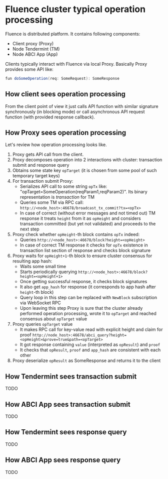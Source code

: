 # Fluence cluster typical operation processing

Fluence is distributed platform. It contains following components:
* Client proxy (Proxy)
* Node Tendermint (TM)
* Node ABCI App (App)

Clients typically interact with Fluence via local Proxy. Basically Proxy provides some API like:
```scala
fun doSomeOperation(req: SomeRequest): SomeResponse
```

## How client sees operation processing
From the client point of view it just calls API function with similar signature synchronously (in blocking mode) or call asynchronous API request function (with provided response callback).

## How Proxy sees operation processing
Let's review how operation processing looks like.
1. Proxy gets API call from the client.
2. Proxy decomposes operation into 2 interactions with cluster: transaction submit and response query
3. Obtains some state key `opTarget` (it is chosen from some pool of such temporary target keys)
4. For transaction submit Proxy:
	* Serializes API call to some string `opTx` like: "opTarget=SomeOperation(reqParam1,reqParam2)". Its binary representation is *transaction* for TM
	* Queries some TM via RPC call: `http://<node_host>:46678/broadcast_tx_commit?tx=<opTx>`
	* In case of correct (without error messages and not timed out) TM response it treats `height` from it as `opHeight` and considers transaction committed (but yet not validated) and proceeds to the next step
5. Proxy check whether `opHeight`-th block contains `opTx` indeed:
	* Queries `http://<node_host>:46678/block?height=<opHeight>`
	* In case of correct TM response it checks for `opTx` existence in transaction list section of response and checks block signature
6. Proxy waits for `opHeight+1`-th block to ensure cluster consensus for resulting app hash:
	* Waits some small time
	* Starts periodically querying `http://<node_host>:46678/block?height=<opHeight+1>`
	* Once getting successful response, it checks block signatures
	* It also get `app_hash` for response (it corresponds to app hash after `height`-th block)
	* Query loop in this step can be replaced with `NewBlock` subscription via WebSocket RPC
	* Upon leaving this step Proxy is sure that the cluster already performed operation processing, wrote it to `opTarget` and reached consensus about `opTarget` value
7. Proxy queries `opTarget` value
	* It makes RPC call for key-value read with explicit height and claim for proof `http://node_host>:46678/abci_query?height=<opHeight>&prove=true&path=<opTarget>`
	* It got response containing `value` (interpreted as `opResult`) and `proof`
	* It checks that `opResult`, `proof` and `app_hash` are consistent with each other
8. Proxy deserialize `opResult` as SomeResponse and returns it to the client

## How Tendermint sees transaction submit
TODO

## How ABCI App sees transaction submit
TODO

## How Tendermint sees response query
TODO

## How ABCI App sees response query
TODO

